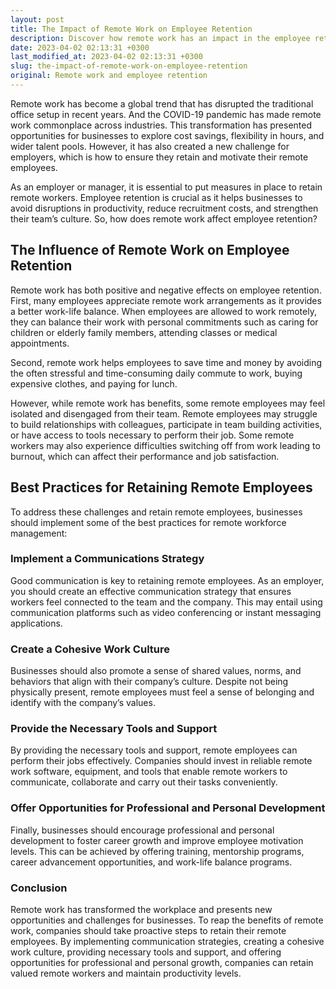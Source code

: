 ```yaml
---
layout: post
title: The Impact of Remote Work on Employee Retention
description: Discover how remote work has an impact in the employee retention landscape and learn some best practices to keep remote teams engaged and fulfilled.
date: 2023-04-02 02:13:31 +0300
last_modified_at: 2023-04-02 02:13:31 +0300
slug: the-impact-of-remote-work-on-employee-retention
original: Remote work and employee retention
---
```

Remote work has become a global trend that has disrupted the traditional office setup in recent years. And the COVID-19 pandemic has made remote work commonplace across industries. This transformation has presented opportunities for businesses to explore cost savings, flexibility in hours, and wider talent pools. However, it has also created a new challenge for employers, which is how to ensure they retain and motivate their remote employees. 

As an employer or manager, it is essential to put measures in place to retain remote workers. Employee retention is crucial as it helps businesses to avoid disruptions in productivity, reduce recruitment costs, and strengthen their team’s culture. So, how does remote work affect employee retention?

## The Influence of Remote Work on Employee Retention

Remote work has both positive and negative effects on employee retention. First, many employees appreciate remote work arrangements as it provides a better work-life balance. When employees are allowed to work remotely, they can balance their work with personal commitments such as caring for children or elderly family members, attending classes or medical appointments.

Second, remote work helps employees to save time and money by avoiding the often stressful and time-consuming daily commute to work, buying expensive clothes, and paying for lunch.

However, while remote work has benefits, some remote employees may feel isolated and disengaged from their team. Remote employees may struggle to build relationships with colleagues, participate in team building activities, or have access to tools necessary to perform their job. Some remote workers may also experience difficulties switching off from work leading to burnout, which can affect their performance and job satisfaction.

## Best Practices for Retaining Remote Employees

To address these challenges and retain remote employees, businesses should implement some of the best practices for remote workforce management:

### Implement a Communications Strategy

Good communication is key to retaining remote employees. As an employer, you should create an effective communication strategy that ensures workers feel connected to the team and the company. This may entail using communication platforms such as video conferencing or instant messaging applications.

### Create a Cohesive Work Culture

Businesses should also promote a sense of shared values, norms, and behaviors that align with their company’s culture. Despite not being physically present, remote employees must feel a sense of belonging and identify with the company’s values.

### Provide the Necessary Tools and Support

By providing the necessary tools and support, remote employees can perform their jobs effectively. Companies should invest in reliable remote work software, equipment, and tools that enable remote workers to communicate, collaborate and carry out their tasks conveniently.

### Offer Opportunities for Professional and Personal Development

Finally, businesses should encourage professional and personal development to foster career growth and improve employee motivation levels. This can be achieved by offering training, mentorship programs, career advancement opportunities, and work-life balance programs. 

### Conclusion

Remote work has transformed the workplace and presents new opportunities and challenges for businesses. To reap the benefits of remote work, companies should take proactive steps to retain their remote employees. By implementing communication strategies, creating a cohesive work culture, providing necessary tools and support, and offering opportunities for professional and personal growth, companies can retain valued remote workers and maintain productivity levels.